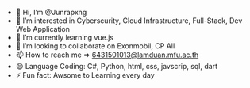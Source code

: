 - 👋 Hi, I’m @Junrapxng
- 👀 I’m interested in Cyberscurity, Cloud Infrastructure, Full-Stack, Dev Web Application
- 🌱 I’m currently learning vue.js
- 💞️ I’m looking to collaborate on Exonmobil, CP All
- 📫 How to reach me => 6431501013@lamduan.mfu.ac.th
- 😄 Language Coding: C#, Python, html, css, javscrip, sql, dart
- ⚡ Fun fact: Awsome to Learning every day

<!---
Junrapxng/Junrapxng is a ✨ special ✨ repository because its `README.md` (this file) appears on your GitHub profile.
You can click the Preview link to take a look at your changes.
--->
